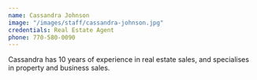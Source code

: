 ```yaml
---
name: Cassandra Johnson
image: "/images/staff/cassandra-johnson.jpg"
credentials: Real Estate Agent
phone: 770-580-0090
---
```


Cassandra has 10 years of experience in real estate sales, and specialises in property and business sales.
